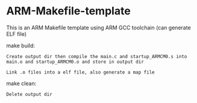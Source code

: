 # ARM-Makefile-template
This is an ARM Makefile template using ARM GCC toolchain (can generate ELF file)

make build:

    Create output dir then compile the main.c and startup_ARMCM0.s into main.o and startup_ARMCM0.o and store in output dir
    
    Link .o files into a elf file, also generate a map file
    
make clean:

    Delete output dir
